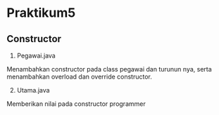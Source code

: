# Praktikum5

## Constructor

1. Pegawai.java

Menambahkan constructor pada class pegawai dan turunun nya, serta menambahkan overload dan override
constructor.

2. Utama.java

Memberikan nilai pada constructor programmer